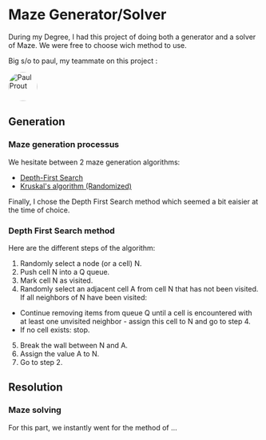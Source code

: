 # Maze Generator/Solver
 
During my Degree, I had this project of doing both a generator and a solver of Maze. We were free to choose wich method to use.

Big s/o to paul, my teammate on this project : 

[<img src='https://github.com/youngboi02.png' style="border-radius: 58%;" alt='Paul Prout' height='58'>](https://github.com/youngboi02)  


## Generation

### Maze generation processus

We hesitate between 2 maze generation algorithms:
* <a href="https://en.wikipedia.org/wiki/Depth-first_search">Depth-First Search</a>
* <a href="https://en.wikipedia.org/wiki/Kruskal%27s_algorithm">Kruskal's algorithm (Randomized)</a>


Finally, I chose the Depth First Search method which seemed a bit eaisier at the time of choice.

### Depth First Search method
Here are the different steps of the algorithm:

1. Randomly select a node (or a cell) N.
2. Push cell N into a Q queue.
3. Mark cell N as visited.
4. Randomly select an adjacent cell A from cell N that has not been visited. If all neighbors of N have been visited:
- Continue removing items from queue Q until a cell is encountered with at least one unvisited neighbor - assign this cell to N and go to step 4.
- If no cell exists: stop.
5. Break the wall between N and A.
6. Assign the value A to N.
7. Go to step 2.

## Resolution

### Maze solving
For this part, we instantly went for the method of ...
